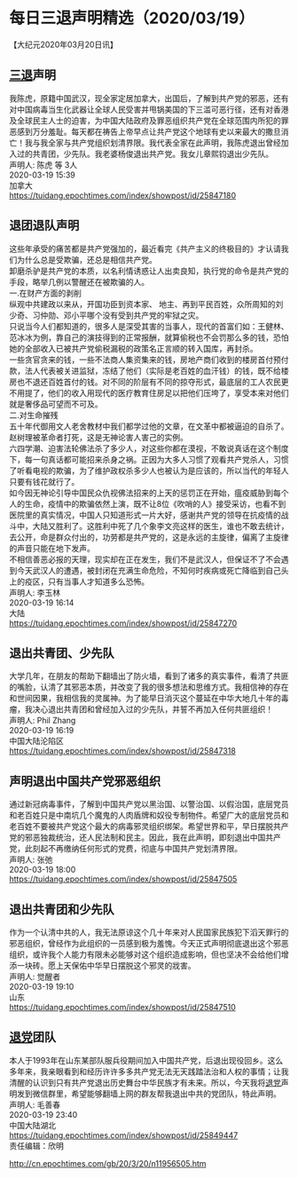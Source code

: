 # 每日三退声明精选（2020/03/19）
  
  
【大纪元2020年03月20日讯】  
## <a href="http://cn.epochtimes.com/gb/tag/%E4%B8%89%E9%80%80.html">三退</a>声明  
我陈虎，原籍中国武汉，现全家定居加拿大，出国后，了解到共产党的邪恶，还有对中国病毒当生化武器让全球人民受害并甩锅美国的下三滥可恶行径，还有对香港及全球民主人士的迫害，为中国大陆政府及罪恶组织共产党在全球范围内所犯的罪恶感到万分羞耻。每天都在祷告上帝早点让共产党这个地球有史以来最大的撒旦消亡！我与我全家与共产党组织划清界限。我代表全家在此声明，我陈虎退出曾经加入过的共青团，少先队。我老婆杨俊退出共产党。我女儿章熙钧退出少先队。  
声明人: 陈虎 等 3人  
2020-03-19 15:39  
加拿大  
https://tuidang.epochtimes.com/index/showpost/id/25847180  
## 退团退队声明  
这些年承受的痛苦都是共产党强加的，最近看完《共产主义的终极目的》才认请我们为什么总是受欺骗，还总是相信共产党。  
卸磨杀驴是共产党的本质，以名利情诱惑让人出卖良知，执行党的命令是共产党的手段，略举几例以警醒还在被欺骗的人。  
一.在财产方面的剥削  
纵观中共建政以来从，开国功臣到资本家、 地主、再到平民百姓，众所周知的刘少奇、习仲勋、邓小平哪个没有受到共产党的牢狱之灾。  
只说当今人们都知道的，很多人是深受其害的当事人，现代的首富们如：王健林、范冰冰为例，靠自己的演技得到的正常报酬，就算偷税也不会罚那么多的钱，恐怕她的全部收入已被共产党偷税漏税的政策名正言顺的转入国库，再封杀。  
一些贪官贪来的钱，一些不法商人集资集来的钱，房地产商们收到的楼房首付预付款，法人代表被关进监狱，冻结了他们（实际是老百姓的血汗钱）的钱，既不给楼房也不退还百姓首付的钱。对不同的阶层有不同的掠夺形式，最底层的工人农民更不用提了，他们的收入用现代的医疗教育住房足以把他们压垮了，享受本来对他们就是奢侈品可望而不可及。  
二.对生命摧残  
五十年代御用文人老舍教材中我们都学过他的文章，在文革中都被逼迫的自杀了。赵树理被革命者打死，这是无神论害人害己的实例。  
六四学潮、迫害法轮佛法杀了多少人，对这些你都在漠视，不敢说真话在这个制度下，每一句真话都可能招来杀身之祸。正因为大多人习惯了观看共产党杀人，习惯了听看电视的欺骗，为了维护政权杀多少人也被认为是应该的，所以当代的年轻人只要有钱花就行了。  
如今因无神论引导中国民众仇视佛法招来的上天的惩罚正在开始，瘟疫威胁到每个人的生命，疫情中的欺骗依然上演，既不让8位《吹哨的人》接受采访，也看不到医院里的真实情况，中国人只知道形式一片大好，感谢共产党的领导在抗疫情的战斗中，大陆又胜利了。这胜利中死了几个象李文亮这样的医生，谁也不敢去统计，去公开，命是群众付出的，功劳都是共产党的，这是永远的主旋律，偏离了主旋律的声音只能在地下发声。  
不相信善恶必报的天理，现实却在正在发生，我们不是武汉人，但保证不了不会遇到今天武汉人的遭遇，被封闭在充满生命危险，不知何时疾病或死亡降临到自己头上的疫区，只有当事人才知道多么恐怖。  
声明人: 李玉林  
2020-03-19 16:14  
大陆  
https://tuidang.epochtimes.com/index/showpost/id/25847270  
## 退出共青团、少先队  
大学几年，在朋友的帮助下翻墙出了防火墙，看到了诸多的真实事件，看清了共匪的嘴脸，认清了其邪恶本质，并改变了我的很多想法和思维方式。我相信神的存在和世间因果，我相信我的灵属神。为了能早日消灭这个蔓延在中华大地几十年的毒瘤，我决心退出共青团和曾经加入过的少先队，并誓不再加入任何共匪组织！  
声明人: Phil Zhang  
2020-03-19 16:19  
中国大陆沦陷区  
https://tuidang.epochtimes.com/index/showpost/id/25847318  
## 声明退出中国共产党邪恶组织  
通过新冠病毒事件，了解到中国共产党以黑治国、以警治国、以假治国，底层党员和老百姓只是中南坑几个魔鬼的人肉盾牌和奴役专制物件。希望广大的底层党员和老百姓不要被共产党这个最大的病毒邪灵组织绑架。希望世界和平，早日摆脱共产党的邪恶独裁统治，还人民法制和民主。因此，我在此声明，即刻退出中国共产党，此刻起不再缴纳任何形式的党费，彻底与中国共产党划清界限。  
声明人: 张弛  
2020-03-19 18:00  
https://tuidang.epochtimes.com/index/showpost/id/25847505  
## 退出共青团和少先队  
作为一个认清中共的人，我无法原谅这个几十年来对人民国家民族犯下滔天罪行的邪恶组织，曾经作为此组织的一员感到极为羞愧。今天正式声明彻底退出这个邪恶组织，或许我个人能力有限未必能够对这个组织造成影响，但也坚决不会给他们增添一块砖。愿上天保佑中华早日摆脱这个邪灵的戕害。  
声明人: 觉醒者  
2020-03-19 19:10  
山东  
https://tuidang.epochtimes.com/index/showpost/id/25847510  
## <a href="http://cn.epochtimes.com/gb/tag/%E9%80%80%E5%85%9A.html">退党</a>团队  
本人于1993年在山东某部队服兵役期间加入中国共产党，后退出现役回乡。这么多年来，我亲眼看到和经历许许多多共产党无法无天践踏法治和人权的事情；让我清醒的认识到只有共产党退出历史舞台中华民族才有未来。所以，今天我将<a href="http://cn.epochtimes.com/gb/tag/%E9%80%80%E5%85%9A.html">退党</a>声明发到微信群里，希望能够翻墙上网的群友帮我退出中共的党团队，特此声明。  
声明人: 毛善春  
2020-03-19 23:40  
中国大陆湖北  
https://tuidang.epochtimes.com/index/showpost/id/25849447  
责任编辑：欣明  
  
  
  
http://cn.epochtimes.com/gb/20/3/20/n11956505.htm

